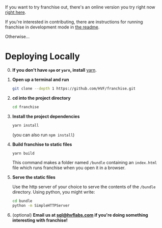 If you want to try franchise out, there's an online version you try right now [right here](https://franchise.cloud).

If you're interested in contributing, there are instructions for running franchise in development mode in [the readme](https://github.com/HVF/franchise#running-locally).

Otherwise...

# Deploying Locally
0. **If you don't have `npm` or `yarn`, install** [yarn](https://yarnpkg.com/en/docs/install).

1. **Open up a terminal and run**

    ```bash
    git clone --depth 1 https://github.com/HVF/franchise.git
    ```

2. **cd into the project directory**
    ```bash
    cd franchise
    ```

3. **Install the project dependencies**
    ```bash
    yarn install
    ```

    (you can also run `npm install`)

4. **Build franchise to static files**
    ```bash
    yarn build
    ```
    This command makes a folder named `/bundle` containing an `index.html` file which runs franchise when you open it in a browser.

5. **Serve the static files**

    Use the http server of your choice to serve the contents of the `/bundle` directory. Using python, you might write:
    
    ```bash
    cd bundle
    python -m SimpleHTTPServer
    ```

6. (optional) **Email us at sql@hvflabs.com if you're doing something interesting with franchise!**
